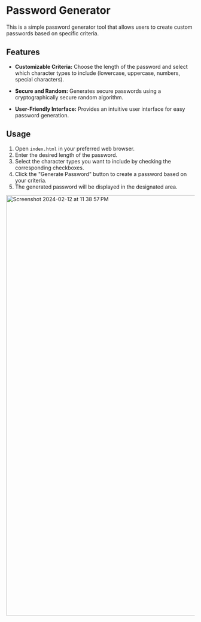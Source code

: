 # Password Generator

This is a simple password generator tool that allows users to create custom passwords based on specific criteria.

## Features

- **Customizable Criteria:** Choose the length of the password and select which character types to include (lowercase, uppercase, numbers, special characters).


- **Secure and Random:** Generates secure passwords using a cryptographically secure random algorithm.


- **User-Friendly Interface:** Provides an intuitive user interface for easy password generation.



## Usage

1. Open `index.html` in your preferred web browser.
2. Enter the desired length of the password.
3. Select the character types you want to include by checking the corresponding checkboxes.
4. Click the "Generate Password" button to create a password based on your criteria.
5. The generated password will be displayed in the designated area.


<img width="1124" alt="Screenshot 2024-02-12 at 11 38 57 PM" src="https://github.com/maanman25/Password-Generator-/assets/69931950/a53b7407-9393-43b8-a291-5e7964d0a54a">

